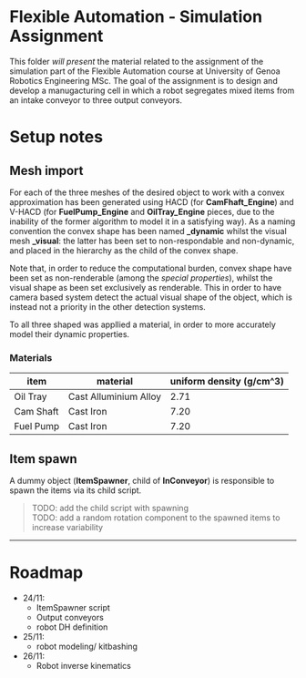# Flexible Automation - Simulation Assignment

This folder *will present* the material related to the assignment of the simulation part of the Flexible Automation course at University of Genoa Robotics Engineering MSc. The goal of the assignment is to design and develop a manugacturing cell in which a robot segregates mixed items from an intake conveyor to three output conveyors.
 
# Setup notes

## Mesh import

For each of the three meshes of the desired object to work with a convex approximation has been generated using HACD (for **CamFhaft_Engine**) and V-HACD (for **FuelPump_Engine** and **OilTray_Engine** pieces, due to the inability of the former algorithm to model it in a satisfying way).
As a naming convention the convex shape has been named **<object-name>_dynamic** whilst the visual mesh **<object-name>_visual**: the latter has been set to non-respondable and non-dynamic, and placed in the hierarchy as the child of the convex shape.

Note that, in order to reduce the computational burden, convex shape have been set as non-renderable (among the *special properties*), whilst the visual shape as been set exclusively as renderable. This in order to have camera based system detect the actual visual shape of the object, which is instead not a priority in the other detection systems.

To all three shaped was appllied a material, in order to more accurately model their dynamic properties.

### Materials

item 			|	material 							| uniform density (g/cm^3)
---- 			| ---- 									| -----
Oil Tray 	| Cast Alluminium Alloy	| 2.71
Cam Shaft	| Cast Iron							|	7.20
Fuel Pump	| Cast Iron							|	7.20


## Item spawn

A dummy object (**ItemSpawner**, child of **InConveyor**) is responsible to spawn the items via its child script.

> TODO: add the child script with spawning  
> TODO: add a random rotation component to the spawned items to increase variability

---

# Roadmap

- 24/11:
  - ItemSpawner script 
  - Output conveyors
  - robot DH definition
- 25/11:
  - robot modeling/ kitbashing
- 26/11:
  - Robot inverse kinematics